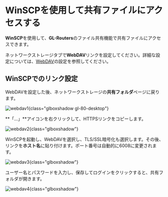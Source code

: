 # WinSCPを使用して共有ファイルにアクセスする

**WinSCP**を使用して、**GL-Routers**のファイル共有機能で共有ファイルにアクセスできます。

ネットワークストレージタブで**WebDAV**リンクを設定してください。詳細な設定については、[WebDAV](https://docs.gl-inet.com/router/en/4/interface_guide/network_storage/#set-up-webdav)の設定を参照してください。

## WinSCPでのリンク設定

WebDAVを設定した後、ネットワークストレージの**共有フォルダ**ページに戻ります。

![webdav1](https://static.gl-inet.com/docs/router/en/4/tutorials/network_storage/webdav_client/webdav1.png){class="glboxshadow gl-80-desktop"}

**「...」**アイコンを右クリックして、HTTPSリンクをコピーします。

![webdav2](https://static.gl-inet.com/docs/router/en/4/tutorials/network_storage/webdav_client/webdav2.png){class="glboxshadow"}

WinSCPを起動し、WebDAVを選択し、TLS/SSL暗号化も選択します。その後、リンクを**ホスト名**に貼り付けます。ポート番号は自動的に6008に変更されます。

![webdav3](https://static.gl-inet.com/docs/router/en/4/tutorials/network_storage/webdav_client/webdav3.png){class="glboxshadow"}

ユーザー名とパスワードを入力し、保存してログインをクリックすると、共有フォルダが開きます。

![webdav4](https://static.gl-inet.com/docs/router/en/4/tutorials/network_storage/webdav_client/webdav4.png){class="glboxshadow"}
